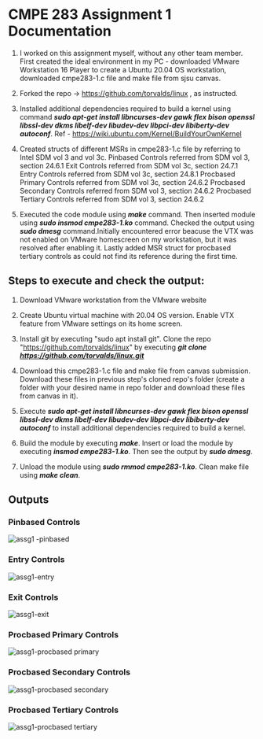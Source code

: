 # CMPE 283 Assignment 1 Documentation

1. I worked on this assignment myself, without any other team member. First created the ideal environment in my PC - downloaded VMware Workstation 16 Player to create a Ubuntu 20.04 OS workstation, downloaded cmpe283-1.c file and make file from sjsu canvas. 

2. Forked the repo -> https://github.com/torvalds/linux , as instructed. 

3. Installed additional dependencies required to build a kernel using command ***sudo apt-get install libncurses-dev gawk flex bison openssl libssl-dev dkms libelf-dev libudev-dev libpci-dev libiberty-dev autoconf***. Ref - https://wiki.ubuntu.com/Kernel/BuildYourOwnKernel

4. Created structs of different MSRs in cmpe283-1.c file by referring to Intel SDM vol 3 and vol 3c. 
   Pinbased Controls referred from SDM vol 3, section 24.6.1
   Exit Controls referred from SDM vol 3c, section 24.7.1
   Entry Controls referred from SDM vol 3c, section 24.8.1
   Procbased Primary Controls referred from SDM vol 3c, section 24.6.2
   Procbased Secondary Controls referred from SDM vol 3, section 24.6.2
   Procbased Tertiary Controls referred from SDM vol 3, section 24.6.2

   
5. Executed the code module using ***make*** command. Then inserted module using ***sudo insmod cmpe283-1.ko*** command. Checked the output using ***sudo dmesg*** command.Initially encountered error beacuse the VTX was not enabled on VMware homescreen on my workstation, but it was resolved after enabling it. Lastly added MSR struct for procbased tertiary controls as could not find its reference during the first time.

## Steps to execute and check the output:

1. Download VMware workstation from the VMware website

2. Create Ubuntu virtual machine with 20.04 OS version. Enable VTX feature from VMware settings on its home screen.

3. Install git by executing "sudo apt install git". Clone the repo "https://github.com/torvalds/linux" by executing ***git clone https://github.com/torvalds/linux.git***

4. Download this cmpe283-1.c file and make file from canvas submission. Download these files in previous step's cloned repo's folder (create a folder with your desired name in repo folder and download these files from canvas in it).

5. Execute ***sudo apt-get install libncurses-dev gawk flex bison openssl libssl-dev dkms libelf-dev libudev-dev libpci-dev libiberty-dev autoconf*** to install additional dependencies required to build a kernel. 

6. Build the module by executing ***make***. Insert or load the module by executing ***insmod cmpe283-1.ko***. Then see the output by ***sudo dmesg***. 

7. Unload the module using ***sudo rmmod cmpe283-1.ko***. Clean make file using ***make clean***. 

## Outputs 

### Pinbased Controls
![assg1 -pinbased](https://user-images.githubusercontent.com/89545745/200206798-a65f99e5-d005-420c-bb09-5215e5e5d35c.png)

### Entry Controls
![assg1-entry](https://user-images.githubusercontent.com/89545745/200206897-43f13a1e-da75-40f7-90e3-14dcd4edcae1.png)

### Exit Controls
![assg1-exit](https://user-images.githubusercontent.com/89545745/200206907-3de15918-e27c-499c-8557-d359f45b739a.png)

### Procbased Primary Controls
![assg1-procbased primary](https://user-images.githubusercontent.com/89545745/200206919-077a8735-84d8-4363-bf8d-665e6badbddc.png)

### Procbased Secondary Controls
![assg1-procbased secondary](https://user-images.githubusercontent.com/89545745/200206933-1a59264e-781e-439f-a8ba-5ff0c530eb3d.png)

### Procbased Tertiary Controls
![assg1-procbased tertiary](https://user-images.githubusercontent.com/89545745/200485823-6e040998-ba57-48d8-bd3a-28490432fc55.png)
